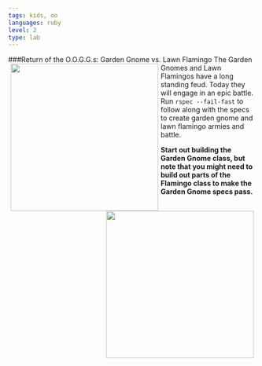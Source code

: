 ```yaml
---
tags: kids, oo
languages: ruby
level: 2
type: lab
---
```

###Return of the O.O.G.G.s: Garden Gnome vs. Lawn Flamingo
<img src="https://news.mst.edu/files/2012/03/gnomeo_and_juliet_image_02-thumb-1368x739-24401.jpg" width="300px" align="left" hspace="5">
The Garden Gnomes and Lawn Flamingos have a long standing feud. Today they will engage in an epic battle. Run `rspec --fail-fast` to follow along with the specs to create garden gnome and lawn flamingo armies and battle.


**Start out building the Garden Gnome class, but note that you might need to build out parts of the Flamingo class to make the Garden Gnome specs pass.**
<img src="http://images1.westword.com/imager/lawn-gnomes-slightly-less-sad-than-lawn-f/u/original/6477020/08gnome.jpg" width="300px" align="right" hspace="5">

